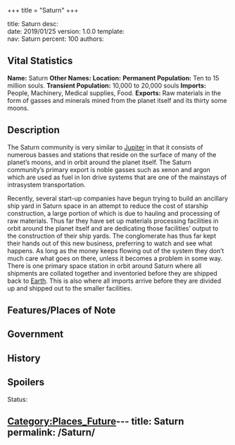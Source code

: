 +++
title = "Saturn"
+++

title:		Saturn
desc:		
date:		2019/01/25
version:	1.0.0
template:	
nav:		Saturn
percent:	100
authors:	
## Vital Statistics

**Name:** Saturn
**Other Names:**
**Location:**
**Permanent Population:** Ten to 15 million souls.
**Transient Population:** 10,000 to 20,000 souls
**Imports:** People, Machinery, Medical supplies, Food.
**Exports:** Raw materials in the form of gasses and minerals mined from
the planet itself and its thirty some moons.

## Description

The Saturn community is very similar to [Jupiter](Jupiter "wikilink") in
that it consists of numerous basses and stations that reside on the
surface of many of the planet’s moons, and in orbit around the planet
itself. The Saturn community’s primary export is noble gasses such as
xenon and argon which are used as fuel in Ion drive systems that are one
of the mainstays of intrasystem transportation.

Recently, several start-up companies have begun trying to build an
ancillary ship yard in Saturn space in an attempt to reduce the cost of
starship construction, a large portion of which is due to hauling and
processing of raw materials. Thus far they have set up materials
processing facilities in orbit around the planet itself and are
dedicating those facilities’ output to the construction of their ship
yards. The conglomerate has thus far kept their hands out of this new
business, preferring to watch and see what happens. As long as the money
keeps flowing out of the system they don’t much care what goes on there,
unless it becomes a problem in some way. There is one primary space
station in orbit around Saturn where all shipments are collated together
and inventoried before they are shipped back to
[Earth](Earth_Ring_Station "wikilink"). This is also where all imports
arrive before they are divided up and shipped out to the smaller
facilities.

## Features/Places of Note

## Government

## History

## Spoilers

<spoiler text="Spoilers">Status: </spoiler>

[Category:Places_Future](Category:Places_Future "wikilink")---
title: Saturn
permalink: /Saturn/
---

